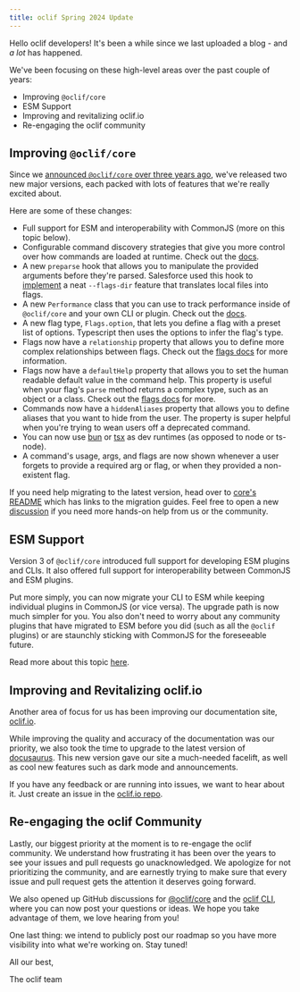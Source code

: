 ```yaml
---
title: oclif Spring 2024 Update
---
```


Hello oclif developers! It's been a while since we last uploaded a blog - and *a lot* has happened.

We've been focusing on these high-level areas over the past couple of years:
- Improving `@oclif/core`
- ESM Support
- Improving and revitalizing oclif.io
- Re-engaging the oclif community

## Improving `@oclif/core`

Since we [announced `@oclif/core` over three years ago](./2021-03-01-introducing-oclif-core.md), we've released two new major versions, each packed with lots of features that we're really excited about.

Here are some of these changes:
- Full support for ESM and interoperability with CommonJS (more on this topic below).
- Configurable command discovery strategies that give you more control over how commands are loaded at runtime. Check out the [docs](/docs/command_discovery_strategies.md).
- A new `preparse` hook that allows you to manipulate the provided arguments before they're parsed. Salesforce used this hook to [implement](https://github.com/salesforcecli/cli/pull/1536) a neat `--flags-dir` feature that translates local files into flags.
- A new `Performance` class that you can use to track performance inside of `@oclif/core` and your own CLI or plugin. Check out the [docs](/docs/performance).
- A new flag type, `Flags.option`, that lets you define a flag with a preset list of options. Typescript then uses the options to infer the flag's type.
- Flags now have a `relationship` property that allows you to define more complex relationships between flags. Check out the [flags docs](/docs/flags) for more information.
- Flags now have a `defaultHelp` property that allows you to set the human readable default value in the command help. This property is useful when your flag's `parse` method returns a complex type, such as an object or a class. Check out the [flags docs](/docs/flags) for more.
- Commands now have a `hiddenAliases` property that allows you to define aliases that you want to hide from the user. The property is super helpful when you're trying to wean users off a deprecated command.
- You can now use [bun](https://bun.sh/) or [tsx](https://www.npmjs.com/package/tsx) as dev runtimes (as opposed to node or ts-node).
- A command's usage, args, and flags are now shown whenever a user forgets to provide a required arg or flag, or when they provided a non-existent flag.

If you need help migrating to the latest version, head over to [core's README](https://github.com/oclif/core/?tab=readme-ov-file#-migrating) which has links to the migration guides. Feel free to open a new [discussion](https://github.com/oclif/core/discussions) if you need more hands-on help from us or the community.

## ESM Support

Version 3 of `@oclif/core` introduced full support for developing ESM plugins and CLIs. It also offered full support for interoperability between CommonJS and ESM plugins.

Put more simply, you can now migrate your CLI to ESM while keeping individual plugins in CommonJS (or vice versa). The upgrade path is now much simpler for you. You also don't need to worry about any community plugins that have migrated to ESM before you did (such as all the `@oclif` plugins) or are staunchly sticking with CommonJS for the foreseeable future.

Read more about this topic [here](/docs/esm.md).

## Improving and Revitalizing oclif.io

Another area of focus for us has been improving our documentation site, [oclif.io](htttps://oclif.io).

While improving the quality and accuracy of the documentation was our priority, we also took the time to upgrade to the latest version of [docusaurus](https://docusaurus.io/). This new version gave our site a much-needed facelift, as well as cool new features such as dark mode and announcements.

If you have any feedback or are running into issues, we want to hear about it. Just create an issue in the [oclif.io repo](https://github.com/oclif/oclif.github.io/issues).

## Re-engaging the oclif Community

Lastly, our biggest priority at the moment is to re-engage the oclif community. We understand how frustrating it has been over the years to see your issues and pull requests go unacknowledged. We apologize for not prioritizing the community, and are earnestly trying to make sure that every issue and pull request gets the attention it deserves going forward.

We also opened up GitHub discussions for [@oclif/core](https://github.com/oclif/core/discussions) and the [oclif CLI](https://github.com/oclif/oclif/discussions), where you can now post your questions or ideas. We hope you take advantage of them, we love hearing from you!

One last thing: we intend to publicly post our roadmap so you have more visibility into what we're working on. Stay tuned!

All our best,

The oclif team
